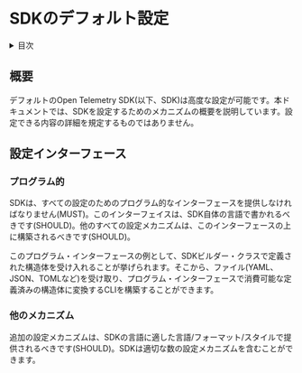 <!--
# Default SDK Configuration
-->

# SDKのデフォルト設定

<details>
<summary>目次</summary>


<!--
* [Abstract](#abstract)
* [Configuration Interface](#configuration-interface)
-->

* [概要](#概要)
* [設定インターフェース](#設定インターフェース)


</details>

<!--
## Abstract
-->

## 概要

<!--
The default Open Telemetry SDK (hereafter referred to as "The SDK")
is highly configurable. This specification outlines the mechanisms by
which the SDK can be configured. It does
not attempt to specify the details of what can be configured.
-->

デフォルトのOpen Telemetry SDK(以下、SDK)は高度な設定が可能です。本ドキュメントでは、SDKを設定するためのメカニズムの概要を説明しています。設定できる内容の詳細を規定するものではありません。

<!--
## Configuration Interface
-->

## 設定インターフェース

<!--
### Programmatic
-->

### プログラム的

<!--
The SDK MUST provide a programmatic interface for all configuration.
This interface SHOULD be written in the language of the SDK itself.
All other configuration mechanisms SHOULD be built on top of this interface.
-->

SDKは、すべての設定のためのプログラム的なインターフェースを提供しなければなりません(MUST)。このインターフェイスは、SDK自体の言語で書かれるべきです(SHOULD)。他のすべての設定メカニズムは、このインターフェースの上に構築されるべきです(SHOULD)。

<!--
An example of this programmatic interface is accepting a well-defined
struct on an SDK builder class. From that, one could build a CLI that accepts a
file (YAML, JSON, TOML, ...) and then transforms into that well-defined struct
consumable by the programatic interface.
-->

このプログラム・インターフェースの例として、SDKビルダー・クラスで定義された構造体を受け入れることが挙げられます。そこから、ファイル(YAML、JSON、TOMLなど)を受け取り、プログラム・インターフェースで消費可能な定義済みの構造体に変換するCLIを構築することができます。


<!--
### Other Mechanisms
-->

### 他のメカニズム

<!--
Additional configuration mechanisms SHOULD be provided in whatever
language/format/style is idiomatic for the language of the SDK. The
SDK can include as many configuration mechanisms as appropriate.
-->

追加の設定メカニズムは、SDKの言語に適した言語/フォーマット/スタイルで提供されるべきです(SHOULD)。SDKは適切な数の設定メカニズムを含むことができます。

